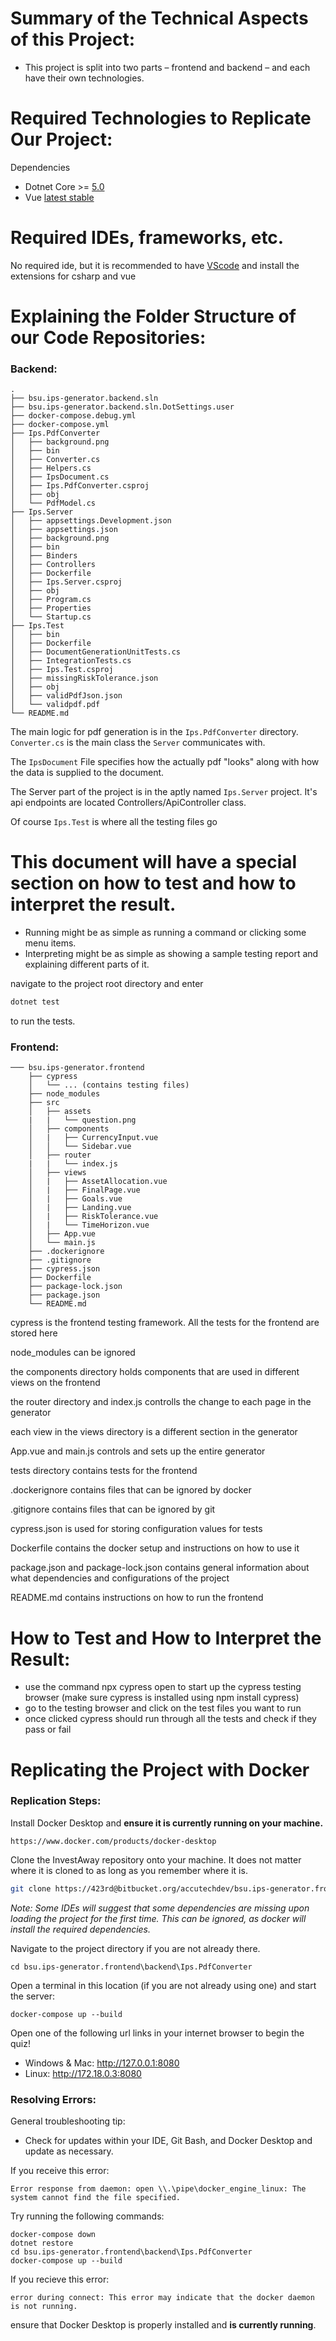 # Summary of the Technical Aspects of this Project:
- This project is split into two parts – frontend and backend – and each have their own technologies.

# Required Technologies to Replicate Our Project:
Dependencies
- Dotnet Core >= [5.0](https://dotnet.microsoft.com/download)
- Vue [latest stable](https://vuejs.org/v2/guide/installation.html)

# Required IDEs, frameworks, etc.
No required ide, but it is recommended to have [VScode](https://code.visualstudio.com/) and install the extensions for csharp and vue

# Explaining the Folder Structure of our Code Repositories:

### Backend:
```
.
├── bsu.ips-generator.backend.sln
├── bsu.ips-generator.backend.sln.DotSettings.user
├── docker-compose.debug.yml
├── docker-compose.yml
├── Ips.PdfConverter
│   ├── background.png
│   ├── bin
│   ├── Converter.cs
│   ├── Helpers.cs
│   ├── IpsDocument.cs
│   ├── Ips.PdfConverter.csproj
│   ├── obj
│   └── PdfModel.cs
├── Ips.Server
│   ├── appsettings.Development.json
│   ├── appsettings.json
│   ├── background.png
│   ├── bin
│   ├── Binders
│   ├── Controllers
│   ├── Dockerfile
│   ├── Ips.Server.csproj
│   ├── obj
│   ├── Program.cs
│   ├── Properties
│   └── Startup.cs
├── Ips.Test
│   ├── bin
│   ├── Dockerfile
│   ├── DocumentGenerationUnitTests.cs
│   ├── IntegrationTests.cs
│   ├── Ips.Test.csproj
│   ├── missingRiskTolerance.json
│   ├── obj
│   ├── validPdfJson.json
│   └── validpdf.pdf
└── README.md
```

The main logic for pdf generation is in the `Ips.PdfConverter` directory.
`Converter.cs` is the main class the `Server` communicates with.

The `IpsDocument` File specifies how the actually pdf "looks" along with
how the data is supplied to the document.

The Server part of the project is in the aptly named `Ips.Server` project.
It's api endpoints are located Controllers/ApiController class.

Of course `Ips.Test` is where all the testing files go


# This document will have a special section on how to test and how to interpret the result.
  - Running might be as simple as running a command or clicking some menu items.
  - Interpreting might be as simple as showing a sample testing report and explaining different parts of it.

navigate to the project root directory and enter
```bash
dotnet test
```
to run the tests.

### Frontend:
```
─── bsu.ips-generator.frontend
    ├── cypress
    │   └── ... (contains testing files)
    ├── node_modules
    ├── src
    │   ├── assets
    |   |   └── question.png
    │   ├── components
    │   |   ├── CurrencyInput.vue
    │   │   └── Sidebar.vue
    │   ├── router
    |   |   └── index.js
    │   ├── views
    │   |   ├── AssetAllocation.vue        
    │   |   ├── FinalPage.vue
    │   |   ├── Goals.vue
    │   |   ├── Landing.vue
    │   |   ├── RiskTolerance.vue
    │   |   └── TimeHorizon.vue
    │   ├── App.vue
    │   └── main.js
    ├── .dockerignore
    ├── .gitignore
    ├── cypress.json
    ├── Dockerfile
    ├── package-lock.json
    ├── package.json
    └── README.md
```
cypress is the frontend testing framework. All the tests for the frontend are stored here

node_modules can be ignored

the components directory holds components that are used in different views on the frontend

the router directory and index.js controlls the change to each page in the generator

each view in the views directory is a different section in the generator

App.vue and main.js controls and sets up the entire generator

tests directory contains tests for the frontend

.dockerignore contains files that can be ignored by docker

.gitignore contains files that can be ignored by git

cypress.json is used for storing configuration values for tests

Dockerfile contains the docker setup and instructions on how to use it

package.json and package-lock.json contains general information about what dependencies and configurations of the project

README.md contains instructions on how to run the frontend

# How to Test and How to Interpret the Result:
  - use the command npx cypress open to start up the cypress testing browser (make sure cypress is installed using npm install cypress)
  - go to the testing browser and click on the test files you want to run
  - once clicked cypress should run through all the tests and check if they pass or fail

#  Replicating the Project with Docker

### Replication Steps:

Install Docker Desktop and **ensure it is currently running on your machine.**
```
https://www.docker.com/products/docker-desktop
```

Clone the InvestAway repository onto your machine. It does not matter where it is cloned to as long as you remember where it is.
```bash
git clone https://423rd@bitbucket.org/accutechdev/bsu.ips-generator.frontend.git
```

*Note: Some IDEs will suggest that some dependencies are missing upon loading the project for the first time.
This can be ignored, as docker will install the required dependencies.*

Navigate to the project directory if you are not already there.
```
cd bsu.ips-generator.frontend\backend\Ips.PdfConverter
```

Open a terminal in this location (if you are not already using one) and start the server:
```
docker-compose up --build
```

Open one of the following url links in your internet browser to begin the quiz!
- Windows & Mac: http://127.0.0.1:8080
- Linux: http://172.18.0.3:8080

### Resolving Errors:

General troubleshooting tip:
- Check for updates within your IDE, Git Bash, and Docker Desktop and update as necessary.

If you receive this error:
```
Error response from daemon: open \\.\pipe\docker_engine_linux: The system cannot find the file specified.
```
Try running the following commands:
```
docker-compose down
dotnet restore
cd bsu.ips-generator.frontend\backend\Ips.PdfConverter
docker-compose up --build
```

If you recieve this error:
```
error during connect: This error may indicate that the docker daemon is not running.
```
ensure that Docker Desktop is properly installed and **is currently running**.
